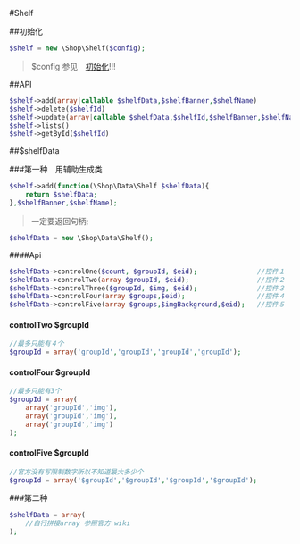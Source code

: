 #Shelf


##初始化

```php
$shelf = new \Shop\Shelf($config);
```
> $config 参见　[初始化](init.md)!!!

##API

```php
$shelf->add(array|callable $shelfData,$shelfBanner,$shelfName)             //添加货架
$shelf->delete($shelfId)                                                   //删除货架
$shelf->update(array|callable $shelfData,$shelfId,$shelfBanner,$shelfName) //修改货架
$shelf->lists()                                                            //获取所有货架
$shelf->getById($shelfId)                                                  //根据货架ID获取货架信息
```

##$shelfData


###第一种　用辅助生成类


```php
$shelf->add(function(\Shop\Data\Shelf $shelfData){
    return $shelfData;
},$shelfBanner,$shelfName);
```
> 一定要返回句柄; 

```php
$shelfData = new \Shop\Data\Shelf();
```

####Api

```php
$shelfData->controlOne($count, $groupId, $eid);               //控件１
$shelfData->controlTwo(array $groupId, $eid);                 //控件２
$shelfData->controlThree($groupId, $img, $eid);               //控件３
$shelfData->controlFour(array $groups,$eid);                  //控件４
$shelfData->controlFive(array $groups,$imgBackground,$eid);   //控件５
```
#### controlTwo $groupId

```php
//最多只能有４个
$groupId = array('groupId','groupId','groupId','groupId');
```
#### controlFour $groupId

```php
//最多只能有3个
$groupId = array(
    array('groupId','img'),
    array('groupId','img'),
    array('groupId','img')
);
```

#### controlFive $groupId

```php
//官方没有写限制数字所以不知道最大多少个
$groupId = array('$groupId','$groupId','$groupId','$groupId');
```

###第二种

```php
$shelfData = array(
    //自行拼接array 参照官方 wiki
);
```